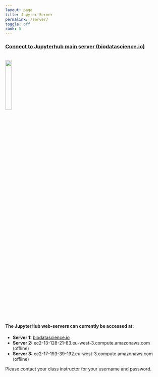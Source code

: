```yaml
---
layout: page
title: Jupyter Server
permalink: /server/
toggle: off
rank: 5
---
```


<h3> <a href="https://www.biodatascience.io">Connect to Jupyterhub main server (biodatascience.io)</a> </h3>
<br>
<div style="margin-bottom: 50px;">
    <img class="float-center" width="20%"  src="{{ 'JH.png' | prepend: site.images_dir | prepend: site.baseurl }}" href="https://www.biodatascience.io" />
</div>


#### The JupyterHub web-servers can currently be accessed at:
  - **Server 1:** <a href="https://www.biodatascience.io"> biodatascience.io</a>
  - **Server 2:** ec2-13-128-21-83.eu-west-3.compute.amazonaws.com (offline)
  - **Server 3:** ec2-17-193-39-192.eu-west-3.compute.amazonaws.com (offline)

Please contact your class instructor for your username and password. 
